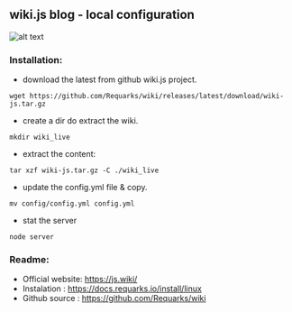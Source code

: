## wiki.js blog - local configuration

![alt text](https://camo.githubusercontent.com/620ef2ce5831c2e1a03aaa55721d0eb9be6c5fb678a284a9dd5ad4976413974f/68747470733a2f2f7374617469632e7265717561726b732e696f2f6c6f676f2f77696b696a732d66756c6c2e737667)


### Installation: 

- download the latest from github wiki.js project.

`wget https://github.com/Requarks/wiki/releases/latest/download/wiki-js.tar.gz`

- create a dir do extract the wiki.

`mkdir wiki_live`

- extract the content:

`tar xzf wiki-js.tar.gz -C ./wiki_live`

- update the config.yml file & copy.

`mv config/config.yml config.yml`

- stat the server

`node server`


### Readme:
- Official website: https://js.wiki/
- Instalation : https://docs.requarks.io/install/linux
- Github source : https://github.com/Requarks/wiki